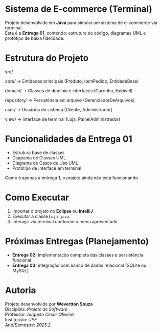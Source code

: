 # Sistema de E-commerce (Terminal)

Projeto desenvolvido em **Java** para simular um sistema de e-commerce via terminal.  
Esta é a **Entrega 01**, contendo: estrutura de código, diagramas UML e protótipo de baixa fidelidade.

# Estrutura do Projeto

src/

 core/ → Entidades principais (Produto, ItemPedido, EntidadeBase)

 domain/ → Classes de domínio e interfaces (Carrinho, Exibivel)

 repository/ → Persistência em arquivo (GerenciadorDeArquivos)

 user/ → Usuários do sistema (Cliente, Administrador)

 view/ → Interface de terminal (Loja, PainelAdministrador)

# Funcionalidades da Entrega 01

- Estrutura base de classes
- Diagrama de Classes UML
- Diagrama de Casos de Uso UML
- Protótipo de interface em terminal

Como é apenas a entrega 1, o projeto ainda não esta funcionando

# Como Executar

1. Importar o projeto no **Eclipse** ou **IntelliJ**
2. Executar a classe `Loja.java`
3. Interagir via terminal conforme o menu apresentado

# Próximas Entregas (Planejamento)

- **Entrega 02:** implementação completa das classes e persistência funcional
- **Entrega 03:** integração com banco de dados relacional (SQLite ou MySQL)

# Autoria

Projeto desenvolvido por **Wevertton Souza**  
Disciplina: *Projeto de Software*  
Professor: *Augusto César Oliveira*  
Instituição: *UPE*  
Ano/Semestre: *2025.2*

